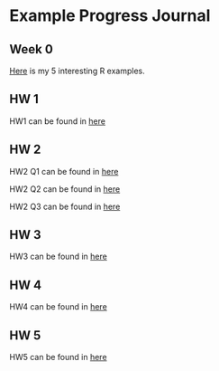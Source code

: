 # Example Progress Journal
## Week 0
[Here](http://htmlpreview.github.io/?https://github.com/BU-IE-582/fall18-ilkerkurtulus/blob/master/files/interesting_examples.html) is my 5 interesting R examples.

## HW 1 
HW1 can be found in [here](http://htmlpreview.github.io/?https://github.com/BU-IE-582/fall18-ilkerkurtulus/blob/master/files/hw1.html)

## HW 2
HW2 Q1 can be found in [here](https://bu-ie-582.github.io/fall18-ilkerkurtulus/files/homework2q1.html)

HW2 Q2 can be found in [here](https://bu-ie-582.github.io/fall18-ilkerkurtulus/files/homework2q2.html)

HW2 Q3 can be found in [here](https://bu-ie-582.github.io/fall18-ilkerkurtulus/files/homework2q3.html)

## HW 3

HW3 can be found in [here](https://bu-ie-582.github.io/fall18-ilkerkurtulus/files/homework3.html)

## HW 4

HW4 can be found in [here](https://bu-ie-582.github.io/fall18-ilkerkurtulus/files/homework4.html)

## HW 5

HW5 can be found in [here](https://bu-ie-582.github.io/fall18-ilkerkurtulus/files/homework5.html)
